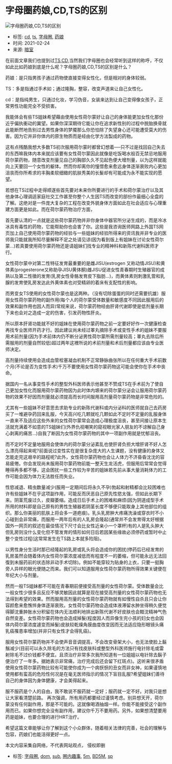 # 字母圈药娘,CD,TS的区别

![字母圈药娘,CD,TS的区别](http://www.anshism.com/wp-content/uploads/2021/02/1614155932-683x1024.jpg)

- 标签: [cd](https://www.anshism.com/tag/cd), [ts](https://www.anshism.com/tag/ts), [字母圈](https://www.anshism.com/tag/%e5%ad%97%e6%af%8d%e5%9c%88), [药娘](https://www.anshism.com/tag/%e8%8d%af%e5%a8%98)
- 时间: 2021-02-24
- 来源: [暗室](http://www.anshism.com/)
  
在前面文章我们也提到过[TS,CD](http://www.anshism.com/342.html),当然我们字母圈也会经常听到这样的称呼，不仅如此比如药娘到底是什么呢？字母圈药娘,CD,TS的区别是什么？

药娘：是只指男孩子通过药物使直接变得女性化，但是相对的身体较弱。

TS：多是指通过手术如；通过隆胸，整容，改变声道来让自己女性化。

cd：是指纯男生，只通过化妆，学习伪音，女装来达到让自己变得像女孩子，正常男性功能完全不受损害。

我能体会有些TS姐妹希望藉由使用女性荷尔蒙好让自己的身体能更加女性化那份近乎偏执衝动的冀望。如果你深深期待它能让你在追求新性别的过程中脱胎换骨就此能断然地告别过去男性身体的梦魇那么你恐怕除了失望身心还可能遭受莫大的伤害。因为它并非你体内的原生物质而是经由化学方法製成的药物。

这有点残酷我想大多数TS初次服用荷尔蒙时都曾幻想着──只不过是找回自己失去的东西嘛我体内本来就应该要有女性荷尔蒙因此就像是吃饭喝水般百无禁忌地服用荷尔蒙药物，随意改变剂量见自己的胸部久久不见起色便大增剂量，以为这样就能向上天要回一个女性的躯体。然而你却离你的憧憬愈来愈远身体逐渐衰败内心更加沮丧而你所希求的丰胸柔软细緻的肌肤秀美的长髮却有可能成为永不能实现的愿望。

若想在TS过程中走得顺遂些首先要对未来你所要进行的手术和荷尔蒙治疗以及其他身体心理调适家庭社交工作甚至你整个人生因TS而改变的部份作最细心全盘的了解。这绝对是一件庞大复杂的工程在改变外貌身体方面如此在社会适应与心理重建方面更是如此。而在荷尔蒙药物治疗方面，

首先要认清的一点就是这些荷尔蒙药物并非你身体中器官所分泌生成的，而是冷冰冰具有毒性的药物，它能帮助你也会害了你。这些是我咨询医师网路上外国TS网页加上自己使用荷尔蒙药物的经验与一些姐妹的经验所得来的资讯我并非专业的医师我只能就我所知尽量解释不足之处请见谅(因为看到版上有姐妹在讨论女性荷尔蒙…)若真要使用荷尔蒙药物还是请姐妹们找专业的精神科和新陈代谢科医师才行。

女性荷尔蒙中对第二性特征发育最重要的是雌JISU(estrogen 又称动情JISU)和黄体素(progesterone又称助孕JISU黄体酮)雌JISU促进女性青春期时生殖器官的成熟以及第二性徵的发育(乳房女性骨骼发育皮下脂肪…)，而黄体素则刺激乳管和乳腺的发育使乳房发达此外黄体素也对受精卵的着床有支配性的影响。

而男变女TS使用的女性荷尔蒙也是这两种。（没有切除蛋蛋的同时还需要抗雄）服用女性荷尔蒙药物的副作用(每个人的荷尔蒙受体数量和敏感度不同因此服用后的效果和副作用也因人而异)常规来说，荷尔蒙药物经由肝肾代谢即使是低剂量长期下来也会对之造成一定的伤害，引发药物性肝炎。

所以原本肝肾功能就不好的姐妹在使用荷尔蒙药物之前一定要好好作一次健康检查再找专业医师开药才行。因此建议尚未经过睪丸摘除手术或变性手术的姐妹不要服用术前剂量(因为手术前体内仍不断分泌男性荷尔蒙所需剂量较高；睪丸去除后所需服用的剂量自然较低)超过两年这裡所说的术前剂量和术后剂量都应该由专业医师决定。

高剂量持续使用会造成血管栓塞凝血机制不正常静脉曲张所以在任何重大手术前数个月(不论是否为变性手术)千万不要使用女性荷尔蒙药物这可能会使你在手术中丧命。

据国内一名从事变性手术的整型外科医师表示他甚至不赞成TS在手术前为了使自己更加女性化而服用荷尔蒙药物因为此时体内塬来的荷尔蒙分泌会让服用荷尔蒙药物的效果不好因而剂量就必须提高而长时间服用高剂量荷尔蒙药物是非常危险的。

尤其有一些姐妹不好意思去求助专业的新陈代谢科或内分泌科的医师就自己去药房买了一堆避孕药回来乱服，今天高兴吃几颗就吃几颗如此不定时不定量的乱服身体一直来不及适应这些外来的女性荷尔蒙常会造成心理极度沮丧，甚至间接让原本生活就充满着不如意的TS姐妹们(外界仇视嘲笑的窥视眼光家人朋友的不谅解自己身心剥离的痛苦…)自我了断因为女性荷尔蒙药物的其中一项副作用就是忧郁沮丧。

而不定时不定量地服用会使体内的荷尔蒙分泌紊乱也使肝肾负担大增肝肾不好人怎么漂亮得起来呢?前面说过变性实在是很复杂庞大的人生课题，没有健康的身体又怎能走完这艰辛的路程呢?此外，女性荷尔蒙药物也会让人体力不济昏昏沈沈的容易疲倦。你会发现尚未服用荷尔蒙药物前能一整天生龙活虎，但服用后常常会觉得睡得再多都不够，这会困扰一些工作较为辛苦的姐妹若先前从事大量消耗体力的工作可能会因为体力无法胜任而失业。

性慾减退、精虫数量减少(服用一定期间后将永久不孕)勃起和射精都会比较困难也许有些姐妹不在乎这项副作用，可能反而厌恶自己原先性慾太强，但如此长期下来。阴茎荒废过久，皮瓣萎缩。造成日后手术上的困难和麻烦(因为阴道成型手术所用的材料即是自己原有的男性生殖器若阴茎长度不够便只能取身上其他部位的组织。那么你美丽的肌肤上将会多一道疤痕)。乳头乳房肿大疼痛洗澡或穿衣时不小心碰到会非常痛，而服用一两年后有的人乳房会隆起(通常并不会发育得太好根据国外一网页的叙述在最佳情况下尺寸会比女性近亲小一个罩杯)有的人是乳头肿大但乳房则没什么变化但不管发育的情形如何日后若因某些缘故必须停药或暂时中止整个变性过程(这常常发生在TS路上本就多险阻)。

以男性身分生活时那已经隆起的乳房或乳头将会造成你的困扰(停药后已经发育的乳房虽然会随着体内女性荷尔蒙浓度减低而有程度不一的萎缩，但可能永远无法回復到未服药前的状态除非动手术切除)。例如不能穿较为贴身的上衣，只要一挺胸旁人异样的眼光便随之而来。我们可以知道服用女性荷尔蒙药物所得效果关键便在年纪大小与剂量。

然而一般TS姐妹都不可能在青春期前便接受高剂量的女性荷尔蒙。受体数量会比一般女性少很多且反应不够灵敏因此就算是现在接受高剂量的女性荷尔蒙药物也无法得到希望的效果。然而服用高剂量的女性荷尔蒙药物就有如慢性自杀且只会让你容颜愈来愈憔悴身体逐渐衰败。女性荷尔蒙药物会造成体液滞留水肿坐得稍久便觉得脚沈重肿胀水分积留在体内无法顺利地排出新陈代谢不好皮肤也会黯沈精神气色自然变差。女性荷尔蒙药物也会造成掉髮(程度因人而异像生完小孩的妇女也会因体内荷尔蒙浓度遽变而掉髮)皮肤较乾燥角膜曲度改变因而无法适应隐形眼镜头痛乳癌罹患率增加(并非只有女性才会得乳癌)。

服用女性荷尔蒙药物并不会使声音音调提高，不会改变骨架大小，也无法使脸上鬍鬚减少(目前可以永久除毛的方法只有找皮肤科或整型外科医师施行电针除毛或雷射除毛不过价钱都不便宜。且须治疗非常多次我所知道有一位姐姐以电针除去鬍子便治疗了一年多。据她表示非常痛，治疗完成后还会留下红斑点)。这听来很矛盾使用女性荷尔蒙药物比较有可能使你成为一个病恹恹的丑女而非女神，如果谨慎地使用都有蛮高的危险性何况是在毫无医师指示的情况下盲目乱服?希望姐妹们善待自己的身体因为身体健康，才会美得起来。

服不服药是个人的自由，我不敢说不服药就一定好；服药就一定不好。对我只是想让大家看清楚前路。 再次强调，所有用药都要经过谨慎考虑。别异想天开，荷尔蒙没有任何副作用，那是不可能的。这就像喝酒抽烟一样。你能不能接受这个副作用而已。如果你想完全没有副作用，建议你千万不要用药。另外，如果想清楚要用药是姐妹，也要合理的进行HRT治疗。

希望这篇文章能够让你了解到这个小众群体，随着相关法律的完善，社会的理解与包容，药娘们也能活得更好一点。

本文内容采集自网络，不代表网站观点， 侵权即删

- 标签: [字母圈](https://www.anshism.com/tag/%e5%ad%97%e6%af%8d%e5%9c%88), [dom](https://www.anshism.com/tag/dom), [sub](https://www.anshism.com/tag/sub), [圈内趣事](https://www.anshism.com/tag/%e5%9c%88%e5%86%85%e8%b6%a3%e4%ba%8b), [5m](https://www.anshism.com/tag/5m), [BD5M](https://www.anshism.com/tag/bd5m), [sp](https://www.anshism.com/tag/sp)
<!-- tcd_original_link https://www.anshism.com/487.html -->
